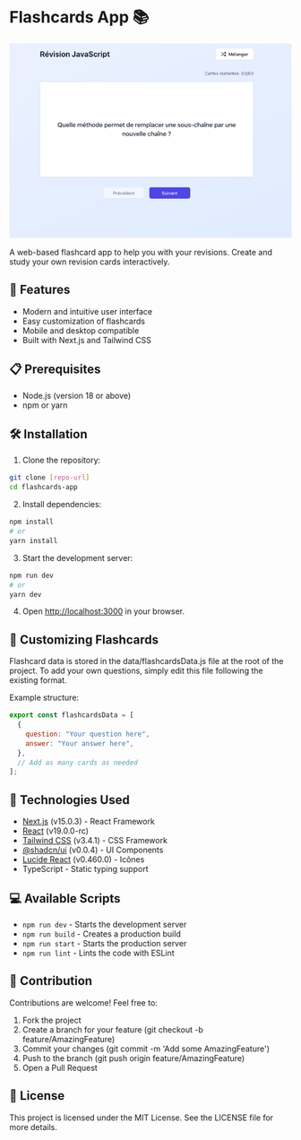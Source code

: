 # Flashcards App 📚

![Flashcards App](/public/images/flashCard-app.png)

A web-based flashcard app to help you with your revisions. Create and study your own revision cards interactively.

## 🚀 Features

- Modern and intuitive user interface
- Easy customization of flashcards
- Mobile and desktop compatible
- Built with Next.js and Tailwind CSS

## 📋 Prerequisites

- Node.js (version 18 or above)
- npm or yarn

## 🛠️ Installation

1. Clone the repository:

```bash
git clone [repo-url]
cd flashcards-app
```

2. Install dependencies:

```bash
npm install
# or
yarn install
```

3. Start the development server:

```bash
npm run dev
# or
yarn dev
```

4. Open [http://localhost:3000](http://localhost:3000) in your browser.

## 📝 Customizing Flashcards

Flashcard data is stored in the data/flashcardsData.js file at the root of the project. To add your own questions, simply edit this file following the existing format.

Example structure:

```javascript
export const flashcardsData = [
  {
    question: "Your question here",
    answer: "Your answer here",
  },
  // Add as many cards as needed
];
```

## 🔧 Technologies Used

- [Next.js](https://nextjs.org/) (v15.0.3) - React Framework
- [React](https://reactjs.org/) (v19.0.0-rc)
- [Tailwind CSS](https://tailwindcss.com/) (v3.4.1) - CSS Framework
- [@shadcn/ui](https://ui.shadcn.com/) (v0.0.4) - UI Components
- [Lucide React](https://lucide.dev/) (v0.460.0) - Icônes
- TypeScript - Static typing support

## 💻 Available Scripts

- `npm run dev` - Starts the development server
- `npm run build` - Creates a production build
- `npm run start` - Starts the production server
- `npm run lint` - Lints the code with ESLint

## 🤝 Contribution

Contributions are welcome! Feel free to:

1.	Fork the project
2.	Create a branch for your feature (git checkout -b feature/AmazingFeature)
3.	Commit your changes (git commit -m 'Add some AmazingFeature')
4.	Push to the branch (git push origin feature/AmazingFeature)
5.	Open a Pull Request

## 📄 License

This project is licensed under the MIT License. See the LICENSE file for more details.
